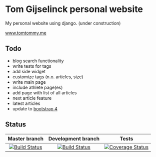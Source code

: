 Tom Gijselinck personal website
================================

My personal website using django. (under construction)

www.tomtommy.me

Todo
-------
+ blog search functionality
+ write tests for tags
+ add side widget
+ customize tags (n.o. articles, size)
+ write main page
+ include athlete page(es)
+ add page with list of all articles
+ next article feature
+ latest articles
+ update to [bootstrap 4](http://blog.getbootstrap.com/2015/08/19/bootstrap-4-alpha/ "bootstrap 4 announcement")

Status
--------
Master branch | Development branch | Tests
:------------:|:------------------:|:-----------:
[![Build Status](https://travis-ci.org/TomGijselinck/mywebsite.svg?branch=master)](https://travis-ci.org/TomGijselinck/mywebsite) | [![Build Status](https://travis-ci.org/TomGijselinck/mywebsite.svg?branch=develop)](https://travis-ci.org/TomGijselinck/mywebsite) | [![Coverage Status](https://coveralls.io/repos/TomGijselinck/mywebsite/badge.svg?branch=master&service=github)](https://coveralls.io/github/TomGijselinck/mywebsite?branch=master)
